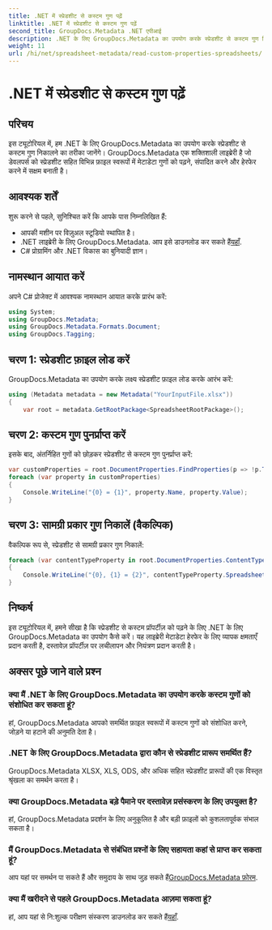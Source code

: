 ```yaml
---
title: .NET में स्प्रेडशीट से कस्टम गुण पढ़ें
linktitle: .NET में स्प्रेडशीट से कस्टम गुण पढ़ें
second_title: GroupDocs.Metadata .NET एपीआई
description: .NET के लिए GroupDocs.Metadata का उपयोग करके स्प्रेडशीट से कस्टम गुण निकालना सीखें। अपने .NET अनुप्रयोगों में मेटाडेटा हेरफेर को बढ़ाएँ।
weight: 11
url: /hi/net/spreadsheet-metadata/read-custom-properties-spreadsheets/
---
```


# .NET में स्प्रेडशीट से कस्टम गुण पढ़ें

## परिचय
इस ट्यूटोरियल में, हम .NET के लिए GroupDocs.Metadata का उपयोग करके स्प्रेडशीट से कस्टम गुण निकालने का तरीका जानेंगे। GroupDocs.Metadata एक शक्तिशाली लाइब्रेरी है जो डेवलपर्स को स्प्रेडशीट सहित विभिन्न फ़ाइल स्वरूपों में मेटाडेटा गुणों को पढ़ने, संपादित करने और हेरफेर करने में सक्षम बनाती है।
## आवश्यक शर्तें
शुरू करने से पहले, सुनिश्चित करें कि आपके पास निम्नलिखित हैं:
- आपकी मशीन पर विज़ुअल स्टूडियो स्थापित है।
-  .NET लाइब्रेरी के लिए GroupDocs.Metadata. आप इसे डाउनलोड कर सकते हैं[यहाँ](https://releases.groupdocs.com/metadata/net/).
- C# प्रोग्रामिंग और .NET विकास का बुनियादी ज्ञान।

## नामस्थान आयात करें
अपने C# प्रोजेक्ट में आवश्यक नामस्थान आयात करके प्रारंभ करें:
```csharp
using System;
using GroupDocs.Metadata;
using GroupDocs.Metadata.Formats.Document;
using GroupDocs.Tagging;
```
## चरण 1: स्प्रेडशीट फ़ाइल लोड करें
GroupDocs.Metadata का उपयोग करके लक्ष्य स्प्रेडशीट फ़ाइल लोड करके आरंभ करें:
```csharp
using (Metadata metadata = new Metadata("YourInputFile.xlsx"))
{
    var root = metadata.GetRootPackage<SpreadsheetRootPackage>();
```
## चरण 2: कस्टम गुण पुनर्प्राप्त करें
इसके बाद, अंतर्निहित गुणों को छोड़कर स्प्रेडशीट से कस्टम गुण पुनर्प्राप्त करें:
```csharp
var customProperties = root.DocumentProperties.FindProperties(p => !p.Tags.Contains(Tags.Document.BuiltIn));
foreach (var property in customProperties)
{
    Console.WriteLine("{0} = {1}", property.Name, property.Value);
}
```
## चरण 3: सामग्री प्रकार गुण निकालें (वैकल्पिक)
वैकल्पिक रूप से, स्प्रेडशीट से सामग्री प्रकार गुण निकालें:
```csharp
foreach (var contentTypeProperty in root.DocumentProperties.ContentTypeProperties.ToList())
{
    Console.WriteLine("{0}, {1} = {2}", contentTypeProperty.SpreadsheetPropertyType, contentTypeProperty.Name, contentTypeProperty.SpreadsheetPropertyValue);
}
```

## निष्कर्ष
इस ट्यूटोरियल में, हमने सीखा है कि स्प्रेडशीट से कस्टम प्रॉपर्टीज़ को पढ़ने के लिए .NET के लिए GroupDocs.Metadata का उपयोग कैसे करें। यह लाइब्रेरी मेटाडेटा हेरफेर के लिए व्यापक क्षमताएँ प्रदान करती है, दस्तावेज़ प्रॉपर्टीज़ पर लचीलापन और नियंत्रण प्रदान करती है।

## अक्सर पूछे जाने वाले प्रश्न
### क्या मैं .NET के लिए GroupDocs.Metadata का उपयोग करके कस्टम गुणों को संशोधित कर सकता हूं?
हां, GroupDocs.Metadata आपको समर्थित फ़ाइल स्वरूपों में कस्टम गुणों को संशोधित करने, जोड़ने या हटाने की अनुमति देता है।
### .NET के लिए GroupDocs.Metadata द्वारा कौन से स्प्रेडशीट प्रारूप समर्थित हैं?
GroupDocs.Metadata XLSX, XLS, ODS, और अधिक सहित स्प्रेडशीट प्रारूपों की एक विस्तृत श्रृंखला का समर्थन करता है।
### क्या GroupDocs.Metadata बड़े पैमाने पर दस्तावेज़ प्रसंस्करण के लिए उपयुक्त है?
हां, GroupDocs.Metadata प्रदर्शन के लिए अनुकूलित है और बड़ी फ़ाइलों को कुशलतापूर्वक संभाल सकता है।
### मैं GroupDocs.Metadata से संबंधित प्रश्नों के लिए सहायता कहां से प्राप्त कर सकता हूं?
 आप यहां पर समर्थन पा सकते हैं और समुदाय के साथ जुड़ सकते हैं[GroupDocs.Metadata फ़ोरम](https://forum.groupdocs.com/c/metadata/14).
### क्या मैं खरीदने से पहले GroupDocs.Metadata आज़मा सकता हूं?
 हां, आप यहां से नि:शुल्क परीक्षण संस्करण डाउनलोड कर सकते हैं[यहाँ](https://releases.groupdocs.com/).